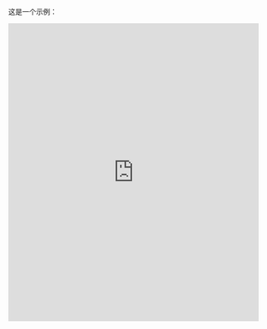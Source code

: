 这是一个示例：

<iframe style="border: none; box-shadow: none; width: 100%;height:600px;" src="https://stackblitz.com/edit/react-dfsqjn">